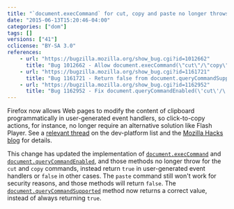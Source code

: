 ```yaml
---
title: "`document.execCommand` for cut, copy and paste no longer throws"
date: "2015-06-13T15:20:46-04:00"
categories: ["dom"]
tags: []
versions: ["41"]
cclicense: "BY-SA 3.0"
references:
    - url: "https://bugzilla.mozilla.org/show_bug.cgi?id=1012662"
      title: "Bug 1012662 - Allow document.execCommand(\"cut\"/\"copy\") to be used within the context of user generated events"
    - url: "https://bugzilla.mozilla.org/show_bug.cgi?id=1161721"
      title: "Bug 1161721 - Return false from document.queryCommandSupported(\"paste\") if calling execCommand(\"paste\") will fail"
    - url: "https://bugzilla.mozilla.org/show_bug.cgi?id=1162952"
      title: "Bug 1162952 - Fix document.queryCommandEnabled(\'cut\'/\'copy\') to return true always"
---
```

Firefox now allows Web pages to modify the content of clipboard programmatically in user-generated event handlers, so click-to-copy actions, for instance, no longer require an alternative solution like Flash Player. See a [relevant thread](https://groups.google.com/d/topic/mozilla.dev.platform/oWhmLMvGAD0/discussion) on the dev-platform list and the [Mozilla Hacks blog](https://hacks.mozilla.org/2015/09/flash-free-clipboard-for-the-web/) for details.

This change has updated the implementation of [`document.execCommand`](https://developer.mozilla.org/en-US/docs/Web/API/Document/execCommand) and [`document.queryCommandEnabled`](https://developer.mozilla.org/en-US/docs/Web/API/Document/queryCommandEnabled), and those methods no longer throw for the `cut` and `copy` commands, instead return `true` in user-generated event handlers or `false` in other cases. The `paste` command still won't work for security reasons, and those methods will return `false`. The [`document.queryCommandSupported`](https://developer.mozilla.org/en-US/docs/Web/API/Document/queryCommandSupported) method now returns a correct value, instead of always returning `true`.
